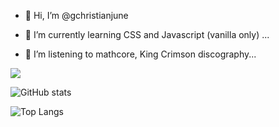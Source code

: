 - 👋 Hi, I’m @gchristianjune

- 🌱 I’m currently learning CSS and Javascript (vanilla only) ...

- 👀 I’m listening to mathcore, King Crimson discography...
<!---
gchristianjune/gchristianjune is a ✨ special ✨ repository because its `README.md` (this file) appears on your GitHub profile.
You can click the Preview link to take a look at your changes.
--->
![](https://visitor-badge.laobi.icu/badge?page_id=devgcjune8.devgcjune8)

![GitHub stats](https://github-readme-stats.vercel.app/api?username=devgcjune8&show_icons=true&theme=tokyonight)

![Top Langs](https://github-readme-stats.vercel.app/api/top-langs/?username=devcjune8&theme=tokyonight)
